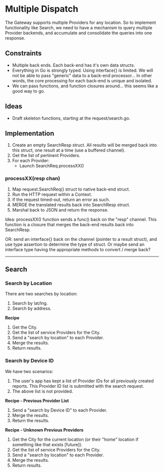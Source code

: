 # Multiple Dispatch 

The Gateway supports multiple Providers for any location. So to implement functionality like Search, we need to have a mechanism to query multiple Provider backends, and accumulate and consolidate the queries into one response.

## Constraints

* Multiple back ends.  Each back-end has it's own data structs.
* Everything in Go is strongly typed.  Using interface{} is limited.  We will not be able to pass "generic" data to a back-end processor... In other words, the core processing for each back-end is unique and isolated.
* We can pass functions, and function closures around... this seems like a good way to go.

## Ideas

* Draft skeleton functions, starting at the request/search.go.

## Implementation

1. Create an empty SearchResp struct. All results will be merged back into this struct, one result at a time (use a buffered channel). 
2. Get the list of pertinent Providers.
3. For each Provider:
	* Launch SearchReq.processXX()

### processXX(resp chan)

1. Map request.SearchReq() struct to native back-end struct.
2. Run the HTTP request within a Context.
3. If the request timed-out, return an error as such.
4. MERGE the translated results back into SearchResp struct.
5. Marshal back to JSON and return the response.

Idea: processXX() function sends a func() back on the "resp" channel.  This function is a closure that merges the back-end results back into SearchResp.

OR: send an interface{} back on the channel (pointer to a result struct), and use type assertion to determine the type of struct.  Or maybe send an interface type having the appropriate methods to convert / merge back?




---
## Search
### Search by Location
There are two searches by location:
1. Search by lat/lng.
2. Search by address.

**Recipe**  
1. Get the City.
2. Get the list of service Providers for the City.
3. Send a "search by location" to each Provider.
4. Merge the results.
5. Return results.


### Search by Device ID

We have two scenarios:  
1. The user's app has kept a list of Provider IDs for all previously created reports.  This Provider ID list is submitted with the search request.
2. The above list is not provided.

**Recipe - Previous Provider List**
1. Send a "search by Device ID" to each Provider.
2. Merge the results.
3. Return the results.

**Recipe - Unknown Previous Providers**
1. Get the City for the current location (or their "home" location if something like that exists [future]).
2. Get the list of service Providers for the City.
3. Send a "search by location" to each Provider.
4. Merge the results.
5. Return results.




